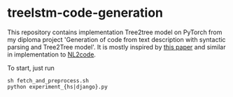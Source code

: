 # treelstm-code-generation

This repository contains implementation Tree2tree model on PyTorch from my diploma project 'Generation of code from text description with syntactic 
parsing and Tree2Tree model'. It is mostly inspired by [this paper](https://arxiv.org/abs/1704.01696) and similar in implementation to [NL2code](https://github.com/neulab/NL2code). 

To start, just run 

```
sh fetch_and_preprocess.sh
python experiment_{hs|django}.py
```
